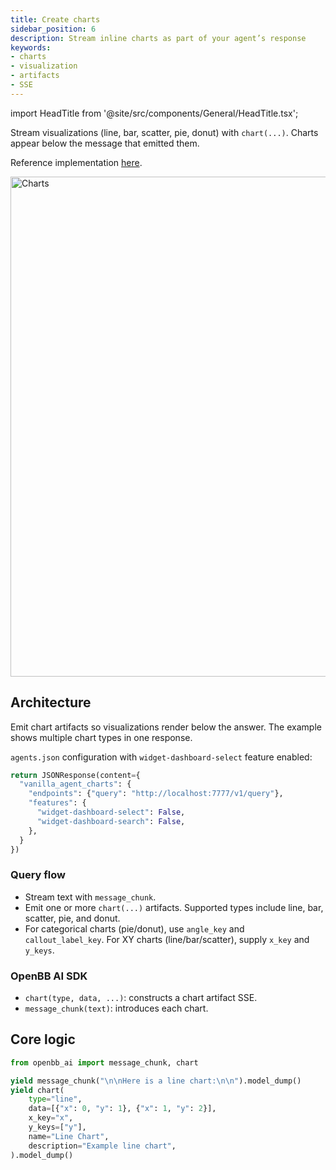 ```yaml
---
title: Create charts
sidebar_position: 6
description: Stream inline charts as part of your agent’s response
keywords:
- charts
- visualization
- artifacts
- SSE
---
```


import HeadTitle from '@site/src/components/General/HeadTitle.tsx';

<HeadTitle title="AI Features — Create charts | OpenBB Workspace Docs" />

Stream visualizations (line, bar, scatter, pie, donut) with `chart(...)`. Charts appear below the message that emitted them.

Reference implementation [here](https://github.com/OpenBB-finance/agents-for-openbb/blob/feat/add-agent-dashboard-widgets-example/33-vanilla-agent-charts/vanilla_agent_charts/main.py).

<img className="pro-border-gradient" width="800" alt="Charts" src="https://openbb-cms.directus.app/assets/e9d93282-20cb-4b3a-bf58-17032191e82a.png" />

## Architecture

Emit chart artifacts so visualizations render below the answer. The example shows multiple chart types in one response.

`agents.json` configuration with `widget-dashboard-select` feature enabled:

```python
return JSONResponse(content={
  "vanilla_agent_charts": {
    "endpoints": {"query": "http://localhost:7777/v1/query"},
    "features": {
      "widget-dashboard-select": False,
      "widget-dashboard-search": False,
    },
  }
})
```

### Query flow
- Stream text with `message_chunk`.
- Emit one or more `chart(...)` artifacts. Supported types include line, bar, scatter, pie, and donut.
- For categorical charts (pie/donut), use `angle_key` and `callout_label_key`. For XY charts (line/bar/scatter), supply `x_key` and `y_keys`.

### OpenBB AI SDK
- `chart(type, data, ...)`: constructs a chart artifact SSE.
- `message_chunk(text)`: introduces each chart.

## Core logic

```python
from openbb_ai import message_chunk, chart

yield message_chunk("\n\nHere is a line chart:\n\n").model_dump()
yield chart(
    type="line",
    data=[{"x": 0, "y": 1}, {"x": 1, "y": 2}],
    x_key="x",
    y_keys=["y"],
    name="Line Chart",
    description="Example line chart",
).model_dump()
```


